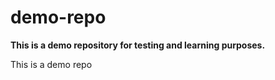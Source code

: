 # demo-repo

<b>This is a demo repository for testing and learning purposes.</b>
<br>

This is a demo repo
